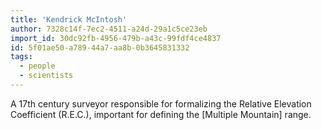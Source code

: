 ```yaml
---
title: 'Kendrick McIntosh'
author: 7328c14f-7ec2-4511-a24d-29a1c5ce23eb
import_id: 30dc92fb-4956-479b-a43c-99fdf4ce4837
id: 5f01ae50-a789-44a7-aa8b-0b3645831332
tags:
  - people
  - scientists
---
```

A 17th century surveyor responsible for formalizing the Relative Elevation Coefficient (R.E.C.), important for defining the [Multiple Mountain] range.